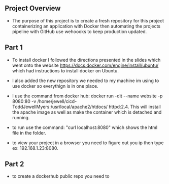 ## Project Overview 

* The purpose of this project is to create a fresh repository for this 
project containerizing an application with Docker then automating the 
projects pipeline with GitHub use wehoooks to keep production updated.

## Part 1

* To install docker I followed the directions presented in the slides which went onto the website https://docs.docker.com/engine/install/ubuntu/ which had instructions to install docker on Ubuntu. 

* I also added the new repository we needed to my machine im using to use docker so everythign is in one place.

* I use the command from docker hub: docker run -dit --name website -p 8080:80 -v /home/jewell/cicd-ToddJewellMyers:/usr/local/apache2/htdocs/ httpd:2.4. This will install the apache image as well as make the container which is detached and running. 

* to run use the command: "curl localhost:8080" which shows the html file in the folder.

* to view your project in a browser you need to figure out you ip then type ex: 192.168.1.23:8080. 


## Part 2 

* to create a dockerhub public repo you need to 
